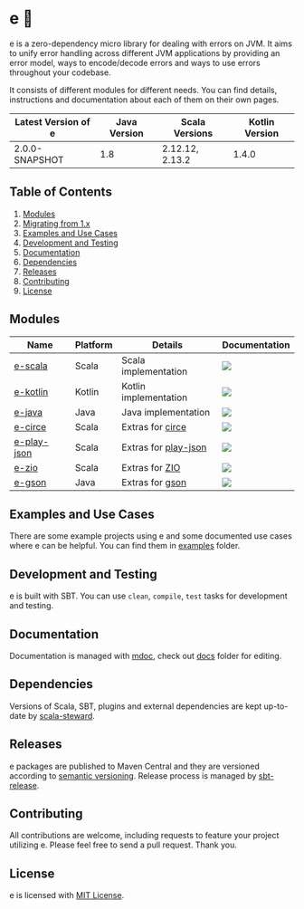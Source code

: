 
[//]: # "This file is generated by [mdoc](https://scalameta.org/mdoc). Do not edit it directly as it will be overwritten. Instead edit corresponding file in docs folder."

# e 🐞

e is a zero-dependency micro library for dealing with errors on JVM. It aims to unify error handling across different JVM applications by providing an error model, ways to encode/decode errors and ways to use errors throughout your codebase.

It consists of different modules for different needs. You can find details, instructions and documentation about each of them on their own pages.

| Latest Version of e | Java Version          | Scala Versions          | Kotlin Version   |
| ------------------- | --------------------- | ----------------------- | ---------------- |
| 2.0.0-SNAPSHOT           | 1.8        | 2.12.12, 2.13.2  | 1.4.0 |

## Table of Contents

1. [Modules](#modules)
2. [Migrating from 1.x](MIGRATION.md#1-migrating-from-1x-to-2x)
3. [Examples and Use Cases](#examples-and-use-cases)
4. [Development and Testing](#development-and-testing)
5. [Documentation](#documentation)
6. [Dependencies](#dependencies)
7. [Releases](#releases)
8. [Contributing](#contributing)
9. [License](#license)

## Modules

| Name                                 | Platform | Details                                                            | Documentation |
| ------------------------------------ | -------- | ------------------------------------------------------------------ | ------------- |
| [e-scala](e-scala/README.md)         | Scala    | Scala implementation                                               | [![](https://img.shields.io/badge/docs-2.0.0-SNAPSHOT-brightgreen.svg?style=for-the-badge&logo=scala&color=dc322f&labelColor=333333)](https://javadoc.io/doc/dev.akif/e-scala)     |
| [e-kotlin](e-kotlin/README.md)       | Kotlin   | Kotlin implementation                                              | [![](https://img.shields.io/badge/docs-2.0.0-SNAPSHOT-brightgreen.svg?style=for-the-badge&logo=kotlin&color=0095d5&labelColor=333333)](https://javadoc.io/doc/dev.akif/e-kotlin)   |
| [e-java](e-java/README.md)           | Java     | Java implementation                                                | [![](https://img.shields.io/badge/docs-2.0.0-SNAPSHOT-brightgreen.svg?style=for-the-badge&logo=java&color=007396&labelColor=333333)](https://javadoc.io/doc/dev.akif/e-java)       |
| [e-circe](e-circe/README.md)         | Scala    | Extras for [circe](https://circe.github.io/circe)                  | [![](https://img.shields.io/badge/docs-2.0.0-SNAPSHOT-brightgreen.svg?style=for-the-badge&logo=scala&color=dc322f&labelColor=333333)](https://javadoc.io/doc/dev.akif/e-circe)     |
| [e-play-json](e-play-json/README.md) | Scala    | Extras for [play-json](https://github.com/playframework/play-json) | [![](https://img.shields.io/badge/docs-2.0.0-SNAPSHOT-brightgreen.svg?style=for-the-badge&logo=scala&color=dc322f&labelColor=333333)](https://javadoc.io/doc/dev.akif/e-play-json) |
| [e-zio](e-zio/README.md)             | Scala    | Extras for [ZIO](https://zio.dev)                                  | [![](https://img.shields.io/badge/docs-2.0.0-SNAPSHOT-brightgreen.svg?style=for-the-badge&logo=scala&color=dc322f&labelColor=333333)](https://javadoc.io/doc/dev.akif/e-zio)       |
| [e-gson](e-gson/README.md)           | Java     | Extras for [gson](https://github.com/google/gson)                  | [![](https://img.shields.io/badge/docs-2.0.0-SNAPSHOT-brightgreen.svg?style=for-the-badge&logo=java&color=007396&labelColor=333333)](https://javadoc.io/doc/dev.akif/e-gson)       |

## Examples and Use Cases

There are some example projects using e and some documented use cases where e can be helpful. You can find them in [examples](examples) folder.

## Development and Testing

e is built with SBT. You can use `clean`, `compile`, `test` tasks for development and testing.

## Documentation

Documentation is managed with [mdoc](https://scalameta.org/mdoc), check out [docs](docs) folder for editing.

## Dependencies

Versions of Scala, SBT, plugins and external dependencies are kept up-to-date by [scala-steward](https://github.com/fthomas/scala-steward).

## Releases

e packages are published to Maven Central and they are versioned according to [semantic versioning](https://semver.org). Release process is managed by [sbt-release](https://github.com/sbt/sbt-release).

## Contributing

All contributions are welcome, including requests to feature your project utilizing e. Please feel free to send a pull request. Thank you.

## License

e is licensed with [MIT License](LICENSE.md).
